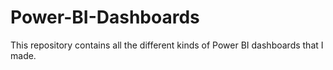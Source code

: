 # Power-BI-Dashboards
This repository contains all the different kinds of Power BI dashboards that I made.
